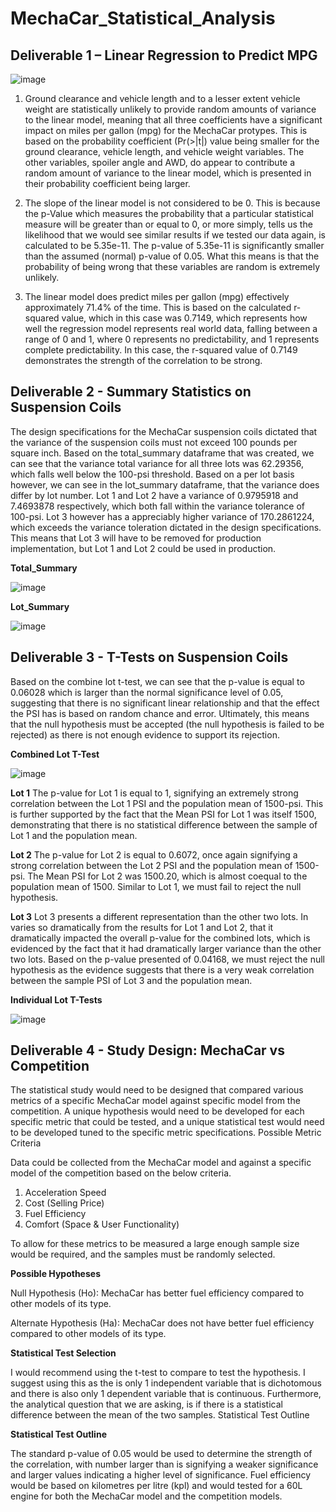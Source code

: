 # MechaCar_Statistical_Analysis

## Deliverable 1 – Linear Regression to Predict MPG

![image](https://user-images.githubusercontent.com/92111396/153313295-542f9c27-6fb5-4e79-9287-6080dbff1434.png)


1. Ground clearance and vehicle length and to a lesser extent vehicle weight are statistically unlikely to provide random amounts of variance to the linear model, meaning that all three coefficients have a significant impact on miles per gallon (mpg) for the MechaCar protypes. This is based on the probability coefficient (Pr(>|t|) value being smaller for the ground clearance, vehicle length, and vehicle weight variables. The other variables, spoiler angle and AWD, do appear to contribute a random amount of variance to the linear model, which is presented in their probability coefficient being larger.

2. The slope of the linear model is not considered to be 0. This is because the p-Value which measures the probability that a particular statistical measure will be greater than or equal to 0, or more simply, tells us the likelihood that we would see similar results if we tested our data again, is calculated to be 5.35e-11. The p-value of 5.35e-11 is significantly smaller than the assumed (normal) p-value of 0.05. What this means is that the probability of being wrong that these variables are random is extremely unlikely.

3. The linear model does predict miles per gallon (mpg) effectively approximately 71.4% of the time. This is based on the calculated r-squared value, which in this case was 0.7149, which represents how well the regression model represents real world data, falling between a range of 0 and 1, where 0 represents no predictability, and 1 represents complete predictability. In this case, the r-squared value of 0.7149 demonstrates the strength of the correlation to be strong. 


## Deliverable 2 - Summary Statistics on Suspension Coils

The design specifications for the MechaCar suspension coils dictated that the variance of the suspension coils must not exceed 100 pounds per square inch. Based on the total_summary dataframe that was created, we can see that the variance total variance for all three lots was 62.29356, which falls well below the 100-psi threshold. Based on a per lot basis however, we can see in the lot_summary dataframe, that the variance does differ by lot number. Lot 1 and Lot 2 have a variance of 0.9795918 and 7.4693878 respectively, which both fall within the variance tolerance of 100-psi. Lot 3 however has a appreciably higher variance of 170.2861224, which exceeds the variance toleration dictated in the design specifications. This means that Lot 3 will have to be removed for production implementation, but Lot 1 and Lot 2 could be used in production.  

**Total_Summary**

![image](https://user-images.githubusercontent.com/92111396/153315236-52fa8f7d-e2e0-4e73-9def-a5cbc06f3894.png)

**Lot_Summary**

![image](https://user-images.githubusercontent.com/92111396/153315278-35ae9bd1-19d1-4859-91da-2a93085cfab9.png)



## Deliverable 3 - T-Tests on Suspension Coils

Based on the combine lot t-test, we can see that the p-value is equal to 0.06028 which is larger than the normal significance level of 0.05, suggesting that there is no significant linear relationship and that the effect the PSI has is based on random chance and error. Ultimately, this means that the null hypothesis must be accepted (the null hypothesis is failed to be rejected) as there is not enough evidence to support its rejection.  


**Combined Lot T-Test**

![image](https://user-images.githubusercontent.com/92111396/153320193-b534b6f1-2256-4e62-9a54-48689184be18.png)


**Lot 1**
The p-value for Lot 1 is equal to 1, signifying an extremely strong correlation between the Lot 1 PSI and the population mean of 1500-psi. This is further supported by the fact that the Mean PSI for Lot 1 was itself 1500, demonstrating that there is no statistical difference between the sample of Lot 1 and the population mean. 


**Lot 2**
The p-value for Lot 2 is equal to 0.6072, once again signifying a strong correlation between the Lot 2 PSI and the population mean of 1500-psi. The Mean PSI for Lot 2 was 1500.20, which is almost coequal to the population mean of 1500. Similar to Lot 1, we must fail to reject the null hypothesis.  


**Lot 3**
Lot 3 presents a different representation than the other two lots. In varies so dramatically from the results for Lot 1 and Lot 2, that it dramatically impacted the overall p-value for the combined lots, which is evidenced by the fact that it had dramatically larger variance than the other two lots. Based on the p-value presented of 0.04168, we must reject the null hypothesis as the evidence suggests that there is a very weak correlation between the sample PSI of Lot 3 and the population mean. 


**Individual Lot T-Tests**

![image](https://user-images.githubusercontent.com/92111396/153320327-6a15ce9c-f39c-49ee-b3f7-bf250bfea512.png)



## Deliverable 4 - Study Design: MechaCar vs Competition

The statistical study would need to be designed that compared various metrics of a specific MechaCar model against specific model from the competition. A unique hypothesis would need to be developed for each specific metric that could be tested, and a unique statistical test would need to be developed tuned to the specific metric specifications. 
Possible Metric Criteria

Data could be collected from the MechaCar model and against a specific model of the competition based on the below criteria.

1.	Acceleration Speed
2.	Cost (Selling Price)
3.	Fuel Efficiency
4.	Comfort (Space & User Functionality)

To allow for these metrics to be measured a large enough sample size would be required, and the samples must be randomly selected. 

**Possible Hypotheses**

Null Hypothesis (Ho): MechaCar has better fuel efficiency compared to other models of its type.

Alternate Hypothesis (Ha): MechaCar does not have better fuel efficiency compared to other models of its type.

**Statistical Test Selection**

I would recommend using the t-test to compare to test the hypothesis. I suggest using this as the is only 1 independent variable that is dichotomous and there is also only 1 dependent variable that is continuous. Furthermore, the analytical question that we are asking, is if there is a statistical difference between the mean of the two samples. 
Statistical Test Outline

**Statistical Test Outline**

The standard p-value of 0.05 would be used to determine the strength of the correlation, with number larger than is signifying a weaker significance and larger values indicating a higher level of significance. Fuel efficiency would be based on kilometres per litre (kpl) and would tested for a 60L engine for both the MechaCar model and the competition models. 




















